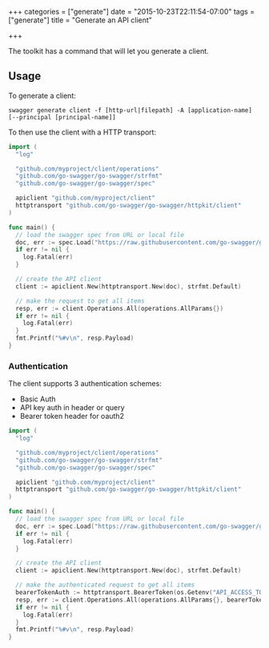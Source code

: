 +++
categories = ["generate"]
date = "2015-10-23T22:11:54-07:00"
tags = ["generate"]
title = "Generate an API client"

+++

The toolkit has a command that will let you generate a client.

## Usage

To generate a client:

```
swagger generate client -f [http-url|filepath] -A [application-name] [--principal [principal-name]]
```

To then use the client with a HTTP transport:

```go
import (
  "log"

  "github.com/myproject/client/operations"
  "github.com/go-swagger/go-swagger/strfmt"
  "github.com/go-swagger/go-swagger/spec"

  apiclient "github.com/myproject/client"
  httptransport "github.com/go-swagger/go-swagger/httpkit/client"
)

func main() {
  // load the swagger spec from URL or local file
  doc, err := spec.Load("https://raw.githubusercontent.com/go-swagger/go-swagger/master/examples/todo-list/swagger.yml")
  if err != nil {
    log.Fatal(err)
  }

  // create the API client
  client := apiclient.New(httptransport.New(doc), strfmt.Default)

  // make the request to get all items
  resp, err := client.Operations.All(operations.AllParams{})
  if err != nil {
    log.Fatal(err)
  }
  fmt.Printf("%#v\n", resp.Payload)
}
```


### Authentication

The client supports 3 authentication schemes:

* Basic Auth
* API key auth in header or query
* Bearer token header for oauth2

```go
import (
  "log"

  "github.com/myproject/client/operations"
  "github.com/go-swagger/go-swagger/strfmt"
  "github.com/go-swagger/go-swagger/spec"

  apiclient "github.com/myproject/client"
  httptransport "github.com/go-swagger/go-swagger/httpkit/client"
)

func main() {
  // load the swagger spec from URL or local file
  doc, err := spec.Load("https://raw.githubusercontent.com/go-swagger/go-swagger/master/examples/todo-list/swagger.yml")
  if err != nil {
    log.Fatal(err)
  }

  // create the API client
  client := apiclient.New(httptransport.New(doc), strfmt.Default)

  // make the authenticated request to get all items
  bearerTokenAuth := httptransport.BearerToken(os.Getenv("API_ACCESS_TOKEN"))
  resp, err := client.Operations.All(operations.AllParams{}, bearerTokenAuth)
  if err != nil {
    log.Fatal(err)
  }
  fmt.Printf("%#v\n", resp.Payload)
}
```
